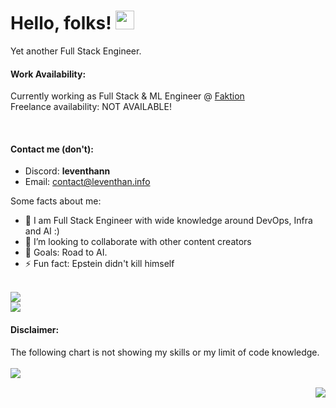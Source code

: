 # Hello, folks! <img src="https://i.imgur.com/2DF1ZvF.gif" width="30px">
Yet another Full Stack Engineer.


#### Work Availability:
Currently working as Full Stack & ML Engineer @ [Faktion](https://faktion.com)
<br>Freelance availability: NOT AVAILABLE!
<!-- <img src="https://i.imgur.com/LQugd7S.png" width="60px"> -->
&nbsp;  &nbsp; <!--  <img src="https://i.imgur.com/PVFpof6.png" width="60px"> -->

#### Contact me (don't):

- Discord: **leventhann**
- Email: contact@leventhan.info

Some facts about me:

- 🔭 I am Full Stack Engineer with wide knowledge around DevOps, Infra and AI :)
- 👯 I’m looking to collaborate with other content creators
- 🥅 Goals: Road to AI.
- ⚡ Fun fact: Epstein didn't kill himself

<br /> ![](https://komarev.com/ghpvc/?username=11TStudio&style=flat-square&label=Visitor+Counts+Including+Old+Nickname)
<br /> ![](https://komarev.com/ghpvc/?username=LeventHAN&style=plastic&label=Visitor+Counts+New+Nickname)
#### Disclaimer:
The following chart is not showing my skills or my limit of code knowledge.
<br><br>
<img align="left" src="https://github-readme-stats.vercel.app/api/top-langs/?username=LeventHAN&theme=dracula" />

<br><img align="right" src="https://github-readme-stats.vercel.app/api?username=LeventHAN&show_icons=true&theme=dracula" />
